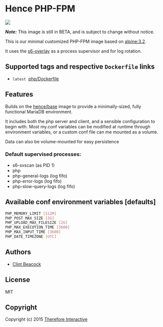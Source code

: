 # Hence PHP-FPM

[![](https://badge.imagelayers.io/hence/php:latest.svg)](https://imagelayers.io/?images=hence/php:latest 'Get your own badge on imagelayers.io')

__*Note:*__  This image is still in BETA, and is subject to change without notice.

This is our minimal customized PHP-FPM image based on [alpine:3.2](https://registry.hub.docker.com/_/alpine/).

It uses the [s6-overlay](https://github.com/just-containers/s6-overlay) as a process supervisor and for log rotation.

## Supported tags and respective `Dockerfile` links
* `latest`&nbsp;&nbsp;[php/Dockerfile](https://github.com/hence-io/images/blob/master/php/Dockerfile)

## Features
Builds on the [hence/base](https://registry.hub.docker.com/u/hence/base/) image to provide a minimally-sized, fully functional MariaDB environment.

It includes both the php server and client, and a sensible configuration to begin with.  Most my.conf variables can be modified at runtime through environment variables, or a custom conf file can me mounted as a volume.

Data can also be volume-mounted for easy persistence

### Default supervised processes:
* s6-svscan (as PID 1)
* php
* php-general-logs (log fifo)
* php-error-logs (log fifo)
* php-slow-query-logs (log fifo)

## Available conf environment variables [defaults]
```bash
PHP_MEMORY_LIMIT [512M]
PHP_POST_MAX_SIZE [2G]
PHP_UPLOAD_MAX_FILESIZE [2G]
PHP_MAX_EXECUTION_TIME [3600]
PHP_MAX_INPUT_TIME [3600]
PHP_DATE_TIMEZONE [UTC]
```

## Authors
* [Clint Beacock](https://github.com/clintbeacock)

## License
MIT

## Copyright
Copyright (c) 2015 [Therefore Interactive](http://therefore.ca)
